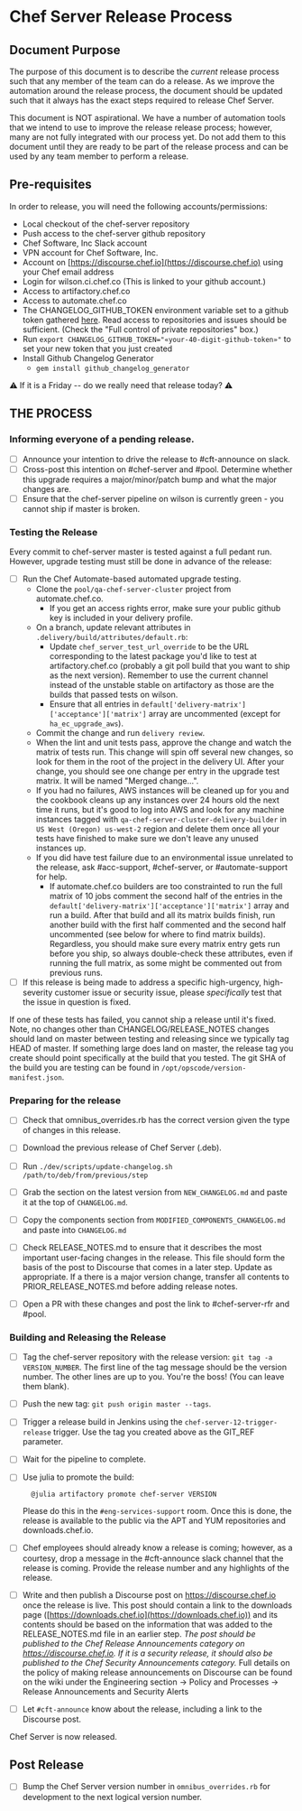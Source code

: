 # Chef Server Release Process

## Document Purpose

The purpose of this document is to describe the *current* release
process such that any member of the team can do a release.  As we
improve the automation around the release process, the document should
be updated such that it always has the exact steps required to release
Chef Server.

This document is NOT aspirational.  We have a number of automation
tools that we intend to use to improve the release release process;
however, many are not fully integrated with our process yet. Do not
add them to this document until they are ready to be part of the
release process and can be used by any team member to perform a
release.

## Pre-requisites

In order to release, you will need the following accounts/permissions:

- Local checkout of the chef-server repository
- Push access to the chef-server github repository
- Chef Software, Inc Slack account
- VPN account for Chef Software, Inc.
- Account on [https://discourse.chef.io](https://discourse.chef.io) using your Chef email address
- Login for wilson.ci.chef.co (This is linked to your github account.)
- Access to artifactory.chef.co
- Access to automate.chef.co
- The CHANGELOG_GITHUB_TOKEN environment variable set to a github token gathered
  [here](https://github.com/settings/tokens/new?description=GitHub%20Changelog%20Generator%20token).
  Read access to repositories and issues should be sufficient. (Check the "Full control of private repositories" box.)
- Run `export CHANGELOG_GITHUB_TOKEN="«your-40-digit-github-token»"` to set your new token that you just created
- Install Github Changelog Generator
  + `gem install github_changelog_generator`

:warning: If it is a Friday -- do we really need that release today? :warning:

## THE PROCESS

### Informing everyone of a pending release.

- [ ] Announce your intention to drive the release to #cft-announce on slack.
- [ ] Cross-post this intention on #chef-server and #pool.  Determine whether
  this upgrade requires a major/minor/patch bump and what the major changes
  are.
- [ ] Ensure that the chef-server pipeline on wilson is currently green - you
  cannot ship if master is broken.

### Testing the Release

Every commit to chef-server master is tested against a full pedant
run. However, upgrade testing must still be done in advance of the
release:

- [ ] Run the Chef Automate-based automated upgrade testing.
  * Clone the `pool/qa-chef-server-cluster` project from automate.chef.co.
    * If you get an access rights error, make sure your public github key is included in your delivery profile.
  * On a branch, update relevant attributes in `.delivery/build/attributes/default.rb`:
    * Update `chef_server_test_url_override` to be the URL corresponding to
      the latest package you'd like to test at artifactory.chef.co (probably
      a git poll build that you want to ship as the next version).
      Remember to use the current channel instead of the unstable stable on
      artifactory as those are the builds that passed tests on wilson.
    * Ensure that all entries in `default['delivery-matrix']['acceptance']['matrix']`
      array are uncommented (except for `ha_ec_upgrade_aws`).
  * Commit the change and run `delivery review`.
  * When the lint and unit tests pass, approve the change and watch the
    matrix of tests run. This change will spin off several new changes, so look for
    them in the root of the project in the delivery UI.
    After your change, you should see one change per entry in the upgrade test matrix.
    It will be named "Merged change...".
  * If you had no failures, AWS instances will be cleaned up for you and the cookbook cleans up any
    instances over 24 hours old the next time it runs, but it's good to log into
    AWS and look for any machine instances tagged with
    `qa-chef-server-cluster-delivery-builder` in `US West (Oregon) us-west-2`
    region and delete them once all your tests have finished to make sure we
    don't leave any unused instances
    up.
  * If you did have test failure due to an environmental issue unrelated to the
    release, ask #acc-support, #chef-server, or #automate-support for help.
    * If automate.chef.co builders are too constrainted to run the full matrix
      of 10 jobs comment the second half of the entries in the
      `default['delivery-matrix']['acceptance']['matrix']` array and run a build.
      After that build and all its matrix builds finish, run another build with the first half
      commented and the second half uncommented (see below for where to find matrix builds).
      Regardless, you should make sure every matrix entry gets run before you ship,
      so always double-check these attributes, even if running the full matrix, as some
      might be commented out from previous runs.
- [ ] If this release is being made to address a specific
  high-urgency, high-severity customer issue or security issue, please
  *specifically* test that the issue in question is fixed.

If one of these tests has failed, you cannot ship a release until it's fixed.
Note, no changes other than CHANGELOG/RELEASE_NOTES changes should
land on master between testing and releasing since we typically tag
HEAD of master. If something large does land on master, the release
tag you create should point specifically at the build that you tested.
The git SHA of the build you are testing can be found in
`/opt/opscode/version-manifest.json`.

### Preparing for the release

- [ ] Check that omnibus_overrides.rb has the correct version given
  the type of changes in this release.

- [ ] Download the previous release of Chef Server (.deb).

- [ ] Run `./dev/scripts/update-changelog.sh /path/to/deb/from/previous/step`

- [ ] Grab the section on the latest version from `NEW_CHANGELOG.md` and paste
  it at the top of `CHANGELOG.md`.

- [ ] Copy the components section from `MODIFIED_COMPONENTS_CHANGELOG.md` and
  paste into `CHANGELOG.md`

- [ ] Check RELEASE_NOTES.md to ensure that it describes the
  most important user-facing changes in the release. This file should
  form the basis of the post to Discourse that comes in a later step. Update as
  appropriate.  If a there is a major version change, transfer all
  contents to PRIOR_RELEASE_NOTES.md before adding release notes.
- [ ] Open a PR with these changes and post the link to #chef-server-rfr
  and #pool.

### Building and Releasing the Release

- [ ] Tag the chef-server repository with the release version: `git
  tag -a VERSION_NUMBER`. The first line of the tag message should be
  the version number. The other lines are up to you. You're the boss!
  (You can leave them blank).

- [ ] Push the new tag: `git push origin master --tags`.

- [ ] Trigger a release build in Jenkins using the
  `chef-server-12-trigger-release` trigger.  Use the tag you created
  above as the GIT_REF parameter.

- [ ] Wait for the pipeline to complete.
- [ ] Use julia to promote the build:

        @julia artifactory promote chef-server VERSION

  Please do this in the `#eng-services-support` room.  Once this is
  done, the release is available to the public via the APT and YUM
  repositories and downloads.chef.io.

- [ ] Chef employees should already know a release is coming; however, as a
  courtesy, drop a message in the #cft-announce slack channel that the release
  is coming. Provide the release number and any highlights of the release.

- [ ] Write and then publish a Discourse post on https://discourse.chef.io
  once the release is live. This post should contain a link to the downloads
  page ([https://downloads.chef.io](https://downloads.chef.io)) and its contents
  should be based on the information that was added to the RELEASE_NOTES.md file
  in an earlier step. *The post should  be published to the Chef Release
  Announcements category on https://discourse.chef.io. If it is a security
  release, it should also be published to the Chef Security Announcements
  category.* Full details on the policy of making release announcements on
  Discourse can be found on the wiki under the Engineering section ->
  Policy and Processes -> Release Announcements and Security Alerts

- [ ] Let `#cft-announce` know about the release, including a link to the Discourse post.

Chef Server is now released.

## Post Release

- [ ] Bump the Chef Server version number in `omnibus_overrides.rb`
  for development to the next logical version number.
